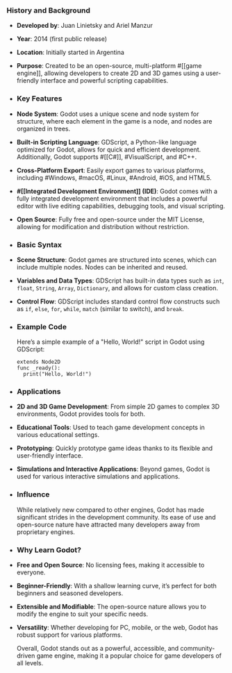 ### **History and Background**
- **Developed by**: Juan Linietsky and Ariel Manzur
- **Year**: 2014 (first public release)
- **Location**: Initially started in Argentina
- **Purpose**: Created to be an open-source, multi-platform #[[game engine]], allowing developers to create 2D and 3D games using a user-friendly interface and powerful scripting capabilities.
- ### **Key Features**
- **Node System**: Godot uses a unique scene and node system for structure, where each element in the game is a node, and nodes are organized in trees.
- **Built-in Scripting Language**: GDScript, a Python-like language optimized for Godot, allows for quick and efficient development. Additionally, Godot supports #[[C#]], #VisualScript, and #C++.
- **Cross-Platform Export**: Easily export games to various platforms, including #Windows, #macOS, #Linux, #Android, #iOS, and HTML5.
- **#[[Integrated Development Environment]] (IDE)**: Godot comes with a fully integrated development environment that includes a powerful editor with live editing capabilities, debugging tools, and visual scripting.
- **Open Source**: Fully free and open-source under the MIT License, allowing for modification and distribution without restriction.
- ### **Basic Syntax**
- **Scene Structure**: Godot games are structured into scenes, which can include multiple nodes. Nodes can be inherited and reused.
- **Variables and Data Types**: GDScript has built-in data types such as `int`, `float`, `String`, `Array`, `Dictionary`, and allows for custom class creation.
- **Control Flow**: GDScript includes standard control flow constructs such as `if`, `else`, `for`, `while`, `match` (similar to switch), and `break`.
- ### **Example Code**
  
  Here’s a simple example of a "Hello, World!" script in Godot using GDScript:
  
  ```gdscript
  extends Node2D
  func _ready():
    print("Hello, World!")
  ```
- ### **Applications**
- **2D and 3D Game Development**: From simple 2D games to complex 3D environments, Godot provides tools for both.
- **Educational Tools**: Used to teach game development concepts in various educational settings.
- **Prototyping**: Quickly prototype game ideas thanks to its flexible and user-friendly interface.
- **Simulations and Interactive Applications**: Beyond games, Godot is used for various interactive simulations and applications.
- ### **Influence**
  
  While relatively new compared to other engines, Godot has made significant strides in the development community. Its ease of use and open-source nature have attracted many developers away from proprietary engines.
- ### **Why Learn Godot?**
- **Free and Open Source**: No licensing fees, making it accessible to everyone.
- **Beginner-Friendly**: With a shallow learning curve, it’s perfect for both beginners and seasoned developers.
- **Extensible and Modifiable**: The open-source nature allows you to modify the engine to suit your specific needs.
- **Versatility**: Whether developing for PC, mobile, or the web, Godot has robust support for various platforms.
  
  Overall, Godot stands out as a powerful, accessible, and community-driven game engine, making it a popular choice for game developers of all levels.